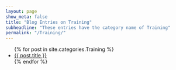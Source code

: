 ```yaml
---
layout: page
show_meta: false
title: "Blog Entries on Training"
subheadline: "These entries have the category name of Training"
permalink: "/Training/"
---
```

<ul>
    {% for post in site.categories.Training %}
    <li><a href="{{ site.url }}{{ post.url }}">{{ post.title }}</a></li>
    {% endfor %}
</ul>

